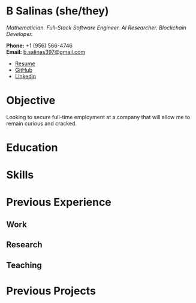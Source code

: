 # B Salinas (she/they)
*Mathematician. Full-Stack Software Engineer. AI Researcher. Blockchain Developer.*

**Phone:** +1 (956) 566-4746 <br />
**Email:** [b.salinas397@gmail.com](mailto:b.salinas397@gmail.com) <br />

- <a href="https://b-salinas.github.io/2024-03-Salinas-FSSE-Resume.pdf" target="_blank"> Resume </a> <br />
- [GitHub](https://github.com/b-salinas)
- [Linkedin](https://linkedin.com/in/b-salinas) <br />

# Objective
Looking to secure full-time employment at a company that will allow me to remain curious and cracked. 

# Education

# Skills

# Previous Experience

## Work 

## Research 

## Teaching 

# Previous Projects




